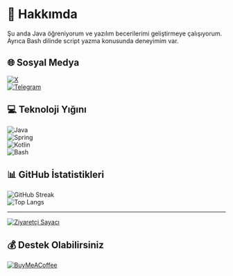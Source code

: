 # 💫 Hakkımda
Şu anda Java öğreniyorum ve yazılım becerilerimi geliştirmeye çalışıyorum. Ayrıca Bash dilinde script yazma konusunda deneyimim var.

## 🌐 Sosyal Medya
[![X](https://img.shields.io/badge/X-black.svg?logo=X&logoColor=white&logoWidth=40&style=for-the-badge)](https://x.com/range9164)  
[![Telegram](https://img.shields.io/badge/Telegram-%230077B5.svg?logo=telegram&logoColor=white&logoWidth=40&style=for-the-badge)](https://t.me/onlyrange)

## 💻 Teknoloji Yığını
![Java](https://img.shields.io/badge/java-%23ED8B00.svg?style=for-the-badge&logo=openjdk&logoColor=white&logoWidth=40)  
![Spring](https://img.shields.io/badge/spring-%236DB33F.svg?style=for-the-badge&logo=spring&logoColor=white&logoWidth=40)  
![Kotlin](https://img.shields.io/badge/kotlin-%237F52FF.svg?style=for-the-badge&logo=kotlin&logoColor=white&logoWidth=40)  
![Bash](https://img.shields.io/badge/bash-%23121011.svg?style=for-the-badge&logo=gnu-bash&logoColor=white&logoWidth=40)

## 📊 GitHub İstatistikleri
![GitHub Streak](https://github-readme-streak-stats.herokuapp.com/?user=range79&theme=dark&hide_border=true)  
![Top Langs](https://github-readme-stats.vercel.app/api/top-langs/?username=range79&theme=dark&hide_border=true&include_all_commits=true&count_private=false&layout=compact)

---

[![Ziyaretçi Sayacı](https://visitcount.itsvg.in/api?id=range79&icon=0&color=0)](https://visitcount.itsvg.in)

## 💰 Destek Olabilirsiniz
[![BuyMeACoffee](https://img.shields.io/badge/Buy%20Me%20a%20Coffee-ffdd00?style=for-the-badge&logo=buy-me-a-coffee&logoColor=black)](https://buymeacoffee.com/range79)
